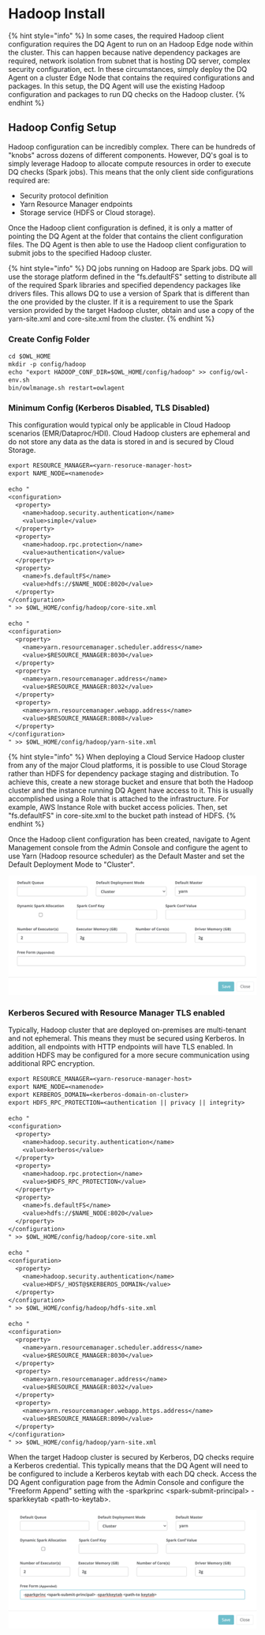 # Hadoop Install

{% hint style="info" %}
In some cases, the required Hadoop client configuration requires the DQ Agent to run on an Hadoop Edge node within the cluster. This can happen because native dependency packages are required, network isolation from subnet that is hosting DQ server, complex security configuration, ect. In these circumstances, simply deploy the DQ Agent on a cluster Edge Node that contains the required configurations and packages. In this setup, the DQ Agent will use the existing Hadoop configuration and packages to run DQ checks on the Hadoop cluster.
{% endhint %}

## Hadoop Config Setup

Hadoop configuration can be incredibly complex. There can be hundreds of "knobs" across dozens of different components. However, DQ's goal is to simply leverage Hadoop to allocate compute resources in order to execute DQ checks (Spark jobs). This means that the only client side configurations required are:

* Security protocol definition
* Yarn Resource Manager endpoints
* Storage service (HDFS or Cloud storage).

Once the Hadoop client configuration is defined, it is only a matter of pointing the DQ Agent at the folder that contains the client configuration files. The DQ Agent is then able to use the Hadoop client configuration to submit jobs to the specified Hadoop cluster.

{% hint style="info" %}
DQ jobs running on Hadoop are Spark jobs. DQ will use the storage platform defined in the "fs.defaultFS" setting to distribute all of the required Spark libraries and specified dependency packages like drivers files. This allows DQ to use a version of Spark that is different than the one provided by the cluster. If it is a requirement to use the Spark version provided by the target Hadoop cluster, obtain and use a copy of the yarn-site.xml and core-site.xml from the cluster.
{% endhint %}

### Create Config Folder

```
cd $OWL_HOME
mkdir -p config/hadoop
echo "export HADOOP_CONF_DIR=$OWL_HOME/config/hadoop" >> config/owl-env.sh
bin/owlmanage.sh restart=owlagent
```

### Minimum Config (Kerberos Disabled, TLS Disabled)

This configuration would typical only be applicable in Cloud Hadoop scenarios (EMR/Dataproc/HDI). Cloud Hadoop clusters are ephemeral and do not store any data as the data is stored in and is secured by Cloud Storage.

```
export RESOURCE_MANAGER=<yarn-resoruce-manager-host>
export NAME_NODE=<namenode>

echo "
<configuration>
  <property>
    <name>hadoop.security.authentication</name>
    <value>simple</value>
  </property>
  <property>
    <name>hadoop.rpc.protection</name>
    <value>authentication</value>
  </property>
  <property>
    <name>fs.defaultFS</name>
    <value>hdfs://$NAME_NODE:8020</value>
  </property>
</configuration>
" >> $OWL_HOME/config/hadoop/core-site.xml

echo "
<configuration>
  <property>
    <name>yarn.resourcemanager.scheduler.address</name>
    <value>$RESOURCE_MANAGER:8030</value>
  </property>
  <property>
    <name>yarn.resourcemanager.address</name>
    <value>$RESOURCE_MANAGER:8032</value>
  </property>
  <property>
    <name>yarn.resourcemanager.webapp.address</name>
    <value>$RESOURCE_MANAGER:8088</value>
  </property>
</configuration>
" >> $OWL_HOME/config/hadoop/yarn-site.xml
```

{% hint style="info" %}
When deploying a Cloud Service Hadoop cluster from any of the major Cloud platforms, it is possible to use Cloud Storage rather than HDFS for dependency package staging and distribution. To achieve this, create a new storage bucket and ensure that both the Hadoop cluster and the instance running DQ Agent have access to it. This is usually accomplished using a Role that is attached to the infrastructure. For example, AWS Instance Role with bucket access policies. Then, set "fs.defaultFS" in core-site.xml to the bucket path instead of HDFS.
{% endhint %}

Once the Hadoop client configuration has been created, navigate to Agent Management console from the Admin Console and configure the agent to use Yarn (Hadoop resource scheduler) as the Default Master and set the Default Deployment Mode to "Cluster".

![](<../../.gitbook/assets/Screenshot 2021-06-21 at 8.42.19 AM.png>)

### Kerberos Secured with Resource Manager TLS enabled

Typically, Hadoop cluster that are deployed on-premises are multi-tenant and not ephemeral. This means they must be secured using Kerberos. In addition, all endpoints with HTTP endpoints will have TLS enabled. In addition HDFS may be configured for a more secure communication using additional RPC encryption.

```
export RESOURCE_MANAGER=<yarn-resoruce-manager-host>
export NAME_NODE=<namenode>
export KERBEROS_DOMAIN=<kerberos-domain-on-cluster>
export HDFS_RPC_PROTECTION=<authentication || privacy || integrity>

echo "
<configuration>
  <property>
    <name>hadoop.security.authentication</name>
    <value>kerberos</value>
  </property>
  <property>
    <name>hadoop.rpc.protection</name>
    <value>$HDFS_RPC_PROTECTION</value>
  </property>
  <property>
    <name>fs.defaultFS</name>
    <value>hdfs://$NAME_NODE:8020</value>
  </property>
</configuration>
" >> $OWL_HOME/config/hadoop/core-site.xml 

echo "
<configuration>
  <property>
    <name>hadoop.security.authentication</name>
    <value>HDFS/_HOST@$KERBEROS_DOMAIN</value>
  </property>
</configuration>
" >> $OWL_HOME/config/hadoop/hdfs-site.xml

echo "
<configuration>
  <property>
    <name>yarn.resourcemanager.scheduler.address</name>
    <value>$RESOURCE_MANAGER:8030</value>
  </property>
  <property>
    <name>yarn.resourcemanager.address</name>
    <value>$RESOURCE_MANAGER:8032</value>
  </property>
  <property>
    <name>yarn.resourcemanager.webapp.https.address</name>
    <value>$RESOURCE_MANAGER:8090</value>
  </property>
</configuration>
" >> $OWL_HOME/config/hadoop/yarn-site.xml
```

When the target Hadoop cluster is secured by Kerberos, DQ checks require a Kerberos credential. This typically means that the DQ Agent will need to be configured to include a Kerberos keytab with each DQ check. Access the DQ Agent configuration page from the Admin Console and configure the "Freeform Append" setting with the -sparkprinc \<spark-submit-principal> -sparkkeytab \<path-to-keytab>.

![](<../../.gitbook/assets/Screenshot 2021-06-21 at 8.38.56 AM.png>)
